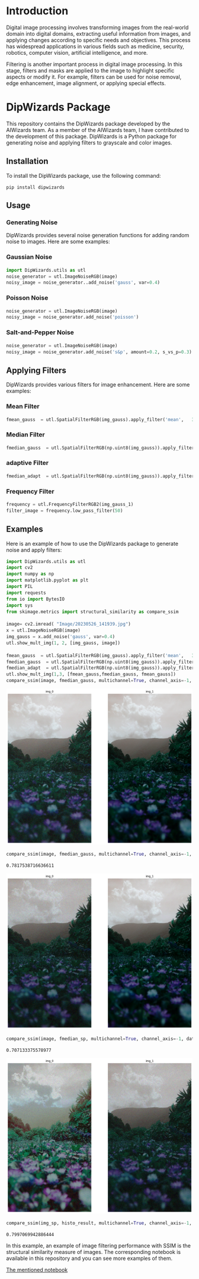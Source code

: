 
# Introduction

Digital image processing involves transforming images from the real-world domain into digital domains, extracting useful information from images, and applying changes according to specific needs and objectives. This process has widespread applications in various fields such as medicine, security, robotics, computer vision, artificial intelligence, and more.

Filtering is another important process in digital image processing. In this stage, filters and masks are applied to the image to highlight specific aspects or modify it. For example, filters can be used for noise removal, edge enhancement, image alignment, or applying special effects.

# DipWizards Package

This repository contains the DipWizards package developed by the AIWizards team. As a member of the AIWizards team, I have contributed to the development of this package. DipWizards is a  Python package for generating noise and applying filters to grayscale and color images.

## Installation

To install the DipWizards package, use the following command:

```shell
pip install dipwizards
```
## Usage
### Generating Noise

DipWizards provides several noise generation functions for adding random noise to images. Here are some examples:

### Gaussian Noise
```python
import DipWizards.utils as utl
noise_generator = utl.ImageNoiseRGB(image)
noisy_image = noise_generator..add_noise('gauss', var=0.4)
```
### Poisson Noise
```python
noise_generator = utl.ImageNoiseRGB(image)
noisy_image = noise_generator.add_noise('poisson')
```
### Salt-and-Pepper Noise
```python
noise_generator = utl.ImageNoiseRGB(image)
noisy_image = noise_generator.add_noise('s&p', amount=0.2, s_vs_p=0.3)
```
## Applying Filters

DipWizards provides various filters for image enhancement. Here are some examples:
### Mean Filter
```python
fmean_gauss  = utl.SpatialFilterRGB(img_gauss).apply_filter('mean',   3, 0)
```
### Median Filter
```python
fmedian_gauss  = utl.SpatialFilterRGB(np.uint8(img_gauss)).apply_filter('median', 3,0)
```
### adaptive Filter
```python
fmedian_adapt  = utl.SpatialFilterRGB(np.uint8(img_gauss)).apply_filter('adaptive', 3, 0)
```
### Frequency Filter
```python
frequency = utl.FrequencyFilterRGB2(img_gauss_1)
filter_image = frequency.low_pass_filter(50)

```
## Examples

Here is an example of how to use the DipWizards package to generate noise and apply filters:
```python
import DipWizards.utils as utl
import cv2
import numpy as np
import matplotlib.pyplot as plt
import PIL
import requests
from io import BytesIO
import sys
from skimage.metrics import structural_similarity as compare_ssim

image= cv2.imread( "Image/20230526_141939.jpg")
x = utl.ImageNoiseRGB(image)
img_gauss = x.add_noise('gauss', var=0.4)
utl.show_mult_img(1, 2, [img_gauss, image])

fmean_gauss  = utl.SpatialFilterRGB(img_gauss).apply_filter('mean',   3, 0)
fmedian_gauss  = utl.SpatialFilterRGB(np.uint8(img_gauss)).apply_filter('median', 3,0)
fmedian_adapt  = utl.SpatialFilterRGB(np.uint8(img_gauss)).apply_filter('adaptive', 3, 0)
utl.show_mult_img(1,3, [fmean_gauss,fmedian_gauss, fmean_gauss])
compare_ssim(image, fmedian_gauss, multichannel=True, channel_axis=-1, data_range=1.0)

```

![Sample Image](https://github.com/snmahsa/myrep/blob/main/output.png)


```python
compare_ssim(image, fmedian_gauss, multichannel=True, channel_axis=-1, data_range=1.0)
```

```
0.7817538716636611
```

![Sample Image](https://github.com/snmahsa/myrep/blob/main/sp.png)

```python
compare_ssim(image, fmedian_sp, multichannel=True, channel_axis=-1, data_range=1.0)
```

```
0.707133375578977
```
![Sample Image](https://github.com/snmahsa/myrep/blob/main/hist.png)

```python
compare_ssim(img_sp, histo_result, multichannel=True, channel_axis=-1, data_range=1.0)
```

```
0.7997069942886444
```


In this example, an example of image filtering performance with SSIM is the structural similarity measure of images. The corresponding notebook is available in this repository and you can see more examples of them.

[The mentioned notebook]( https://github.com/snmahsa/dip_task_aiwizards_team/blob/main/BGR_Imagr.ipynb)
